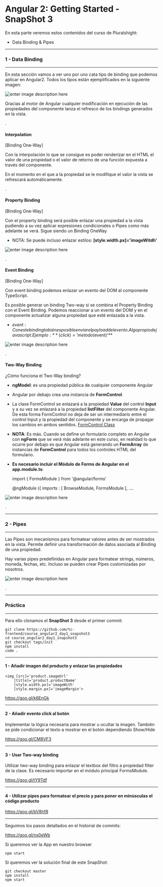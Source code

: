 Angular 2: Getting Started - SnapShot 3
===================
En esta parte veremos estos contenidos del curso de Pluralshight:

 - Data Binding & Pipes


----------


### 1 - Data Binding


----------


En esta sección vamos a ver uno por uno cata tipo de binding que podemos aplicar en Angular2. Todos los tipos están ejemplificados en la siguiente imagen:


![enter image description here](https://i.imgur.com/aAYMGm0.png)


Gracias al motor de Angular cualquier modificación en ejecución de las propiedades del componente lanza el refresco de los bindings generados en la vista. 


.

 
#### Interpolation 


[Binding One-Way]


Con la interpolación lo que se consigue es poder renderizar en el HTML el valor de una propiedad o el valor de retorno de una función expuesta a través del componente.

En el momento en el que a la propiedad se le modifique el valor la vista se refrescará automáticamente.


.


#### Property Binding 


[Binding One-Way]


Con el property binding será posible enlazar una propiedad a la vista pudiendo a su vez aplicar expresiones condicionales o Pipes como más adelante se verá. Sigue siendo un Binding OneWay


 - NOTA: Se puede incluso enlazar estilos: **[style.width.px]='imageWitdh'**


![enter image description here](https://i.imgur.com/tes1f2h.jpg)


.


#### Event Binding


[Binding One-Way]


Con event binding podemos enlazar un evento del DOM al componente TypeScript. 


Es posible generar un binding Two-way si se combina el Property Binding con el Event Binding. Podemos reaccionar a un evento del DOM y en el componente actualizar alguna propiedad que esté enlazada a la vista.


 - $event: Con este binding tabién es posible enviar el payload del evento. Algo propio de javascript. Ejemplo: **(click)='metodo($event)'**


![enter image description here](https://i.imgur.com/YWzI30S.jpg)


.


#### Two-Way Binding


¿Cómo funciona el Two-Way binding? 


 - **ngModel**: es una propiedad pública de cualquier componente Angular


 - Angular por debajo crea una instancia de **FormControl**. 


 - La clase FormControl se enlazará a la propiedad **Value** del control **Input** y a su vez se enlazará a la propiedad **listFilter** del componente Angular. De esta forma FormControl no deja de ser un intermediario entre el control Input y la propiedad del componente y se encarga de propagar los cambios en ambos sentidos. [FormControl Class](https://angular.io/docs/ts/latest/api/forms/index/FormControl-class.html) 
 

- **NOTA**: Es más. Cuando se define un formulario completo en Angular con **ngForm** que se verá más adelante en este curso, en realidad lo que ocurre por debajo es que Angular está generando un **FormArray** de instancias de **FormControl** para todos los controles HTML del formulario.


- **Es necesario incluir el Módulo de Forms de Angular en el app.module.ts**: 


    import { FormsModule } from '@angular/forms'
    
    @ngModule ({
         imports : [
            BrowseModule,
            FormsModule
         ],
    ....



![enter image description here](https://i.imgur.com/4gvl9Rp.jpg)


.


----------


### 2 - Pipes


----------


Las Pipes son mecanismos para formatear valores antes de ser mostrados en la vista. Permite definir una transformación de datos asociada al Binding de una propiedad.

Hay varias pipes predefinidas en Angular para formatear strings, números, moneda, fechas, etc. Incluso se pueden crear Pipes customizadas por nosotros.



![enter image description here](https://i.imgur.com/LSYnF6E.jpg)


.


----------


### Práctica


----------


Para ello clonamos el **SnapShot 3** desde el primer commit:

    git clone https://github.com/tc-frontend/course_angular2_day1_snapshot3
    cd course_angular2_day1_snapshot3
    git checkout tags/init
    npm install
    code .
 
----------
#### 1 - Añadir imagen del producto y enlazar las propiedades

    <img [src]='product.imageUrl'
        [title]='product.productName'
        [style.width.px]='imageWith'
        [style.margin.px]='imageMargin'>

https://goo.gl/k6EnGk


----------
#### 2 - Añadir evento click al botón

Implementar la lógica necesaria para mostrar u ocultar la imagen. También se pide condicionar el texto a mostrar en el botón dependiendo Show/Hide

https://goo.gl/CM8VF3


----------
#### 3 - Usar Two-way binding

Utilizar two-way binding para enlazar el textbox del filtro a propiedad filter de la clase.
Es necesario importar en el módulo principal FormsModule.

https://goo.gl/tY9Tdf



----------
#### 4 - Utilizar pipes para formatear el precio y para poner en minúsculas el código producto


https://goo.gl/bV8hf8

----------

Seguimos los pasos detallados en el historial de commits:

https://goo.gl/nx0eWb  
  
Si queremos ver la App en nuestro browser

    npm start

Si queremos ver la solución final de este SnapShot:

    git checkout master
    npm install
    npm start



